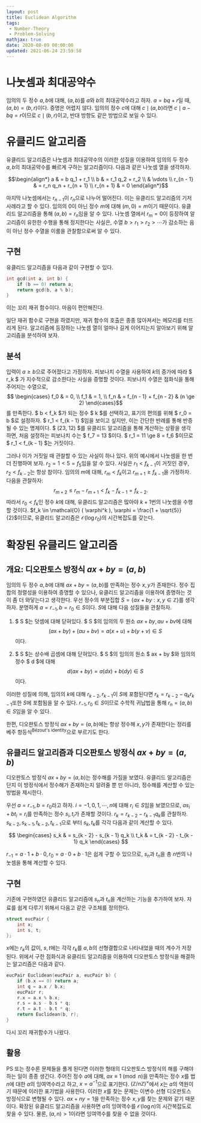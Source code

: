 ```yaml
---
layout: post
title: Euclidean Algorithm
tags: 
 - Number-Theory
 - Problem-Solving
mathjax: true
date: 2020-08-09 00:00:00
updated: 2021-06-24 23:59:58
---
```


# 나눗셈과 최대공약수

임의의 두 정수 $a, b$에 대해, $(a, b)$를 $a$와 $b$의 최대공약수라고 하자. $a = bq + r$일 때, $(a, b) = (b, r)$이다. 증명은 어렵지 않다. 임의의 정수 $c$에 대해 $c \mid (a, b)$라면 $c \mid a - bq = r$이므로 $c \mid (b, r)$이고, 반대 방향도 같은 방법으로 보일 수 있다. 

# 유클리드 알고리즘
유클리드 알고리즘은 나눗셈과 최대공약수의 이러한 성질을 이용하여 임의의 두 정수 $a, b$의 최대공약수를 빠르게 구하는 알고리즘이다. 다음과 같은 나눗셈 열을 생각하자.

$$\begin{align*} 
a & = b q_1 + r_1 \\
b & = r_1 q_2 + r_2 \\ 
& \vdots \\
r_{n - 1} & = r_n q_n + r_{n + 1} \\
r_{n + 1} & = 0 
\end{align*}$$

마지막 나눗셈에서는 $r_{n - 1}$이 $r_n$으로 나누어 떨어진다. 이는 유클리드 알고리즘의 기저 사례라고 할 수 있다. 임의의 0이 아닌 정수 $m$에 대해 $(m, 0) = m$이기 때문이다. 유클리드 알고리즘을 통해 $(a, b) = r_n$임을 알 수 있다. 나눗셈 열에서 $r_m = 0$이 등장하여 알고리즘이 유한한 수행을 통해 정지한다는 사실은, 수열 $b > r_1 > r_2 > \cdots$가 감소하는 음이 아닌 정수 수열을 이룸을 관찰함으로써 알 수 있다.

## 구현
유클리드 알고리즘을 다음과 같이 구현할 수 있다.
```cpp
int gcd(int a, int b) {
    if (b == 0) return a;
    return gcd(b, a % b);
}
```
이는 꼬리 재귀 함수이다. 마음이 편안해진다. 

일단 재귀 함수로 구현을 하였지만, 재귀 함수의 호출은 종종 많아져서는 메모리를 터뜨리게 된다. 알고리즘에 등장하는 나눗셈 열이 얼마나 길게 이어지는지 알아보기 위해 알고리즘을 분석하여 보자.

## 분석
입력이 $a \ge b$으로 주어졌다고 가정하자. 피보나치 수열을 사용하여 $k$의 증가에 따라 $ r_k $ 가 지수적으로 감소한다는 사실을 증명할 것이다. 피보나치 수열은 점화식을 통해 주어지는 수열으로, 
$$ \begin{cases} 
f_0 & = 0, \\
f_1 & = 1, \\
f_n & = f_{n - 1} + f_{n - 2} & (n \ge 2) 
\end{cases}$$
를 만족한다. $ b < f_k $가 되는 정수 $ k $를 선택하고, 표기의 편의를 위해 $ r_0 = b $로 설정하자. $ r_1 < f_{k - 1} $임을 보이고 싶지만, 이는 간단한 반례를 통해 반증될 수 있는 명제이다. $ (23, 12) $를 유클리드 알고리즘을 통해 계산하는 상황을 생각하면, 처음 설정하는 피보나치 수는 $ f_7 = 13 $이다. $ r_1 = 11 \ge 8 = f_6 $이므로 $ r_1 < f_{k - 1} $는 거짓이다. 

그러나 이가 거짓일 때 관찰할 수 있는 사실이 하나 있다. 위의 예시에서 나눗셈을 한 번 더 진행하여 보자. $r_2 = 1 < 5 = f_5$임을 알 수 있다. 사실은 $r_1 < f_{k - 1}$이 거짓인 경우, $r_2 < f_{k - 2}$는 항상 참이다. 임의의 $m$에 대해, $r_m < f_k$이고 $r_{m + 1} \ge f_{k - 1}$을 가정하자. 다음을 관찰하자: 
$$ r_{m + 2} \le r_m - r_{m + 1} < f_k - f_{k - 1} = f_{k - 2}. $$ 
따라서 $r_0 < f_k$인 정수 $k$에 대해, 유클리드 알고리즘은 많아야 $k + 1$번의 나눗셈을 수행할 것이다. $f_k \in \mathcal{O} ( \varphi^k ), \varphi = \frac{1 + \sqrt{5}}{2}$이므로, 유클리드 알고리즘은 $\mathcal{O}(\log r_0)$의 시간복잡도를 갖는다. 

# 확장된 유클리드 알고리즘

## 개요: 디오판토스 방정식 $ax + by = (a, b)$
임의의 두 정수 $a, b$에 대해 $ax + by = (a, b)$를 만족하는 정수 $x, y$가 존재한다. 정수 집합의 정렬성을 이용하여 증명할 수 있으나, 유클리드 알고리즘을 이용하여 증명하는 것이 좀 더 와닿는다고 생각한다. 우선 정수의 부분집합 $S = \{ax + by: x, y \in \mathbb{Z}\}$를 생각하자. 분명하게 $a = r_{-1}, b = r_0 \in S$이다. $S$에 대해 다음 성질들을 관찰하자. 

1. $ S $는 덧셈에 대해 닫혀있다. $ S $의 임의의 두 원소 $ax + by, au + bv$에 대해
$$ (ax + by) + (au + bv) = a(x + u) + b(y + v) \in S $$
이다.

2. $ S $는 상수배 곱셈에 대해 닫혀있다. $ S $의 임의의 원소 $ ax + by $와 임의의 정수 $ d $에 대해 
$$ d(ax + by) = a(dx) + b(dy) \in S $$
이다.

이러한 성질에 의해, 임의의 $k$에 대해 $r_{k - 2}, r_{k - 1}$이 $S$에 포함된다면 $r_k = r_{k - 2} - q_k r_{k - 1}$또한 $S$에 포함됨을 알 수 있다. $r_{-1}, r_0 \in S$이므로 수학적 귀납법을 통해 $r_n = (a, b) \in S$임을 알 수 있다.

한편, 디오판토스 방정식 $ax + by = (a, b)$에는 항상 정수해 $x, y$가 존재한다는 정리를 베주 항등식<sup>Bézout's identity</sup>으로 부르기도 한다.

## 유클리드 알고리즘과 디오판토스 방정식 $ax + by = (a, b)$
디오판토스 방정식 $ax + by = (a, b)$는 정수해를 가짐을 보였다. 유클리드 알고리즘은 단지 이 방정식에서 정수해가 존재하는지 알려줄 뿐 만 아니라, 정수해를 계산할 수 있는 방법을 제시한다. 

우선 $a = r_{-1}, b = r_0$라고 하자. $i = -1, 0, 1, \cdots, n$에 대해 $r_i \in S$임을 보였으므로, $as_i + bt_i = r_i$를 만족하는 정수 $s_i, t_i$가 존재할 것이다. $r_k = r_{k - 2} - r_{k - 1} q_k$를 관찰하자. $s_{k - 2}, s_{k - 1}, t_{k - 2}, t_{k - 1}$으로 부터 $s_k, t_k$를 각각 다음과 같이 계산할 수 있다.

$$
\begin{cases}
  s_k & = s_{k - 2} - s_{k - 1} q_k \\
  t_k & = t_{k - 2} - t_{k - 1} q_k
\end{cases}
$$

$r_{-1} = a \cdot 1 + b \cdot 0, r_0 = a \cdot 0 + b \cdot 1$은 쉽게 구할 수 있으므로, $s_n$과 $t_n$을 총 $n$번의 나눗셈을 통해 계산할 수 있다.

## 구현
기존에 구현하였던 유클리드 알고리즘에 $s_n$과 $t_n$을 계산하는 기능을 추가하여 보자. 자료를 쉽게 다루기 위해서 다음고 같은 구조체를 정의한다.
```cpp
struct eucPair {
    int x;
    int s, t;
};
```
x에는 $r_k$의 값이, $s, t$에는 각각 $r_k$를 $a, b$의 선형결합으로 나타내었을 때의 계수가 저장된다. 위에서 구한 점화식과 유클리드 알고리즘을 이용하여 디오판토스 방정식을 해결하는 알고리즘은 다음과 같다.
```cpp
eucPair Euclidean(eucPair a, eucPair b) {
    if (b.x == 0) return a;
    int q = a.x / b.x;
    eucPair r;
    r.x = a.x % b.x;
    r.s = a.s - b.s * q;
    r.t = a.t - b.t * q;
    return Euclidean(b, r);
}
```
다시 꼬리 재귀함수가 나왔다. 

## 활용
PS 또는 정수론 문제들을 풀게 된다면 이러한 형태의 디오판토스 방정식의 해를 구해야 하는 일이 종종 생긴다. 주어진 정수 $a$에 대해, $ax \equiv 1 \pmod{n}$을 만족하는 정수 $x$를 법 $n$에 대한 $a$의 잉여역수라고 하고, $x = a^{-1}$으로 표기한다. $(\mathbb{Z}/n\mathbb{Z})^\times$에서 $x$는 $a$의 역원이기 때문에 이러한 표기법을 사용한다. 이러한 $x$를 찾는 문제는 이변수 선형 디오판토스 방정식으로 변형될 수 있다. $ax + ny = 1$을 만족하는 정수 $x, y$를 찾는 문제와 같기 때문이다. 확장된 유클리드 알고리즘을 사용하면 $a$의 잉여역수를 $\mathcal{O}(\log n)$의 시간복잡도로 찾을 수 있다. 물론, $(a, n) > 1$이라면 잉여역수를 찾을 수 없을 것이다.
